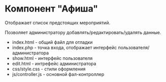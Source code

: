 # Компонент "Афиша"

Отображает список предстоящих мероприятий.

Позволяет администратору добавлять/редактировать/удалять данные.

* index.html - общий файл для отладки
* index.php - точка входа, отображает интерфейс пользователя/администратора
* show.html - интерфейс пользователя
* edit.html - интрефейс администратора 
* css/style.css - стили оформления
* js/controller.js - основной фал-контроллер 

